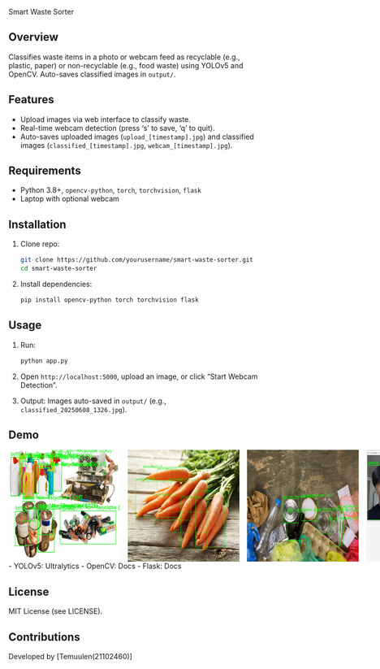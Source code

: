Smart Waste Sorter

## Overview

Classifies waste items in a photo or webcam feed as recyclable (e.g., plastic, paper) or non-recyclable (e.g., food waste) using YOLOv5 and OpenCV. Auto-saves classified images in `output/`.

## Features

- Upload images via web interface to classify waste.
- Real-time webcam detection (press ‘s’ to save, ‘q’ to quit).
- Auto-saves uploaded images (`upload_[timestamp].jpg`) and classified images (`classified_[timestamp].jpg`, `webcam_[timestamp].jpg`).

## Requirements

- Python 3.8+, `opencv-python`, `torch`, `torchvision`, `flask`
- Laptop with optional webcam

## Installation

1. Clone repo:

   ```bash
   git clone https://github.com/yourusername/smart-waste-sorter.git
   cd smart-waste-sorter
   ```
2. Install dependencies:

   ```bash
   pip install opencv-python torch torchvision flask
   ```

## Usage

1. Run:

   ```bash
   python app.py
   ```
2. Open `http://localhost:5000`, upload an image, or click “Start Webcam Detection”.
3. Output: Images auto-saved in `output/` (e.g., `classified_20250608_1326.jpg`).

## Demo

<div style="display: flex; gap: 15px;">
    <img src="demo/classified_output_1.jpg" alt="Classified Image 1" width="220" height="220">
    <img src="demo/classified_output_2.jpg" alt="Classified Image 2" width="220" height="220">
    <img src="demo/classified_output_3.jpg" alt="Classified Image 3" width="220" height="220">
    <img src="demo/test.jpg" alt="Test Image" width="220" height="220">
</div>
- YOLOv5: Ultralytics
- OpenCV: Docs
- Flask: Docs

## License

MIT License (see LICENSE).

## Contributions

Developed by \[Temuulen(21102460)\]
